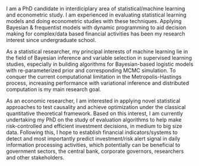 ﻿I am a PhD candidate in interdiciplary area of statistical/machine learning and econometric study. I am experienced in evaluating statistical learning models and doing econometric studies with these techniques. Applying Bayesian & frequentist models with dynamic programming to aid decision making for complex/data based financial activities has been my research interest since undergraduate school.

As a statistical researcher, my principal interests of machine learning lie in the field of Bayesian inference and variable selection in supervised learning studies, especially in building algorithms for Bayesian-based logistic models with re-parameterized prior and corresponding MCMC simulation. To conquer the current computational limitation in the Metropolis-Hastings process, increasing performance with variational inference and distributed computation is my main research goal.  

As an economic researcher, I am interested in applying novel statistical approaches to test causality and achieve optimization under the classical quantitative theoretical framework. Based on this interest, I am currently undertaking my PhD on the study of evaluation algorithms to help make risk-controlled and efficient investment decisions, in medium to big size data. Following this, I hope to establish financial indicators/systems to detect and most importantly predict investment/risk alert signal in daily information processing activities, which potentially can be beneficial to government sectors, the central bank, corporate governors, researchers and other stakeholders.

